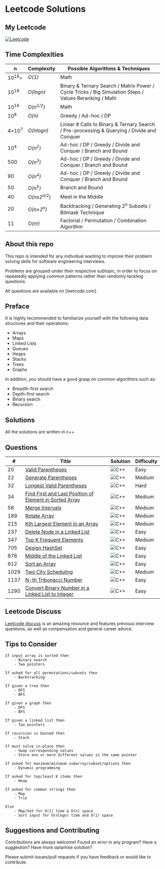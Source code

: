 # Leetcode Solutions

## My Leetcode
[![Leetcode](https://img.shields.io/badge/-LeetCode-FFA116?style=for-the-badge&logo=LeetCode&logoColor=black)](https://leetcode.com/inerta/)

## Time Complexities

| n | Complexity | Possible Algorithms & Techniques |
| - | - | - |
| 10<sup>18</sup>+ | _O(1)_ | Math |
| 10<sup>18</sup> | _O(logn)_ | Binary & Ternary Search / Matrix Power / Cycle Tricks / Big Simulation Steps / Values Reranking / Math |
| 10<sup>16</sup> | _O(n<sup>1/2</sup>)_ | Math |
| 10<sup>8</sup> | _O(n)_ | Greedy / Ad-hoc / DP |
| 4×10<sup>7</sup> | _O(nlogn)_ | Linear # Calls to Binary & Ternary Search / Pre-processing & Querying / Divide and Conquer |
| 10<sup>4</sup> | _O(n<sup>2</sup>)_ | Ad-hoc / DP / Greedy / Divide and Conquer / Branch and Bound |
| 500 | _O(n<sup>3</sup>)_ | Ad-hoc / DP / Greedy / Divide and Conquer / Branch and Bound  |
| 90 | _O(n<sup>4</sup>)_ | Ad-hoc / DP / Greedy / Divide and Conquer / Branch and Bound |
| 50 | _O(n<sup>5</sup>)_ | Branch and Bound |
| 40 | _O(nx2<sup>n/2</sup>)_ | 	Meet in the Middle |
| 20 | _O(n×2<sup>n</sup>)_ | Backtracking / Generating 2<sup>n</sup> Subsets / Bitmask Technique |
| 11 | _O(n!)_ | Factorial / Permutation / Combination Algorithm |


## About this repo

This repo is intended for any individual wanting to improve their problem
solving skills for software engineering interviews.

Problems are grouped under their respective subtopic, in order to focus on
repeatedly applying common patterns rather than randomly tackling questions.

All questions are available on [leetcode.com].

## Preface

It is highly recommended to familiarize yourself with the following data structures and their operations:

- Arrays
- Maps
- Linked Lists
- Queues
- Heaps
- Stacks
- Trees
- Graphs

In addition, you should have a good grasp on common algorithms such as:

- Breadth-first search
- Depth-first search
- Binary search
- Recursion


## Solutions

All the solutions are written in c++

## Questions
|  #  | Title           |  Solution       | Difficulty    |
|-----|---------------- | --------------- | --------------- |
| 20 | [Valid Parentheses](https://leetcode.com/problems/valid-parentheses/) | ![C++](https://img.shields.io/badge/c++-%2300599C.svg?style=for-the-badge&logo=c%2B%2B&logoColor=white)  |  Easy |
| 22 | [Generate Parentheses](https://leetcode.com/problems/generate-parentheses/) | ![C++](https://img.shields.io/badge/c++-%2300599C.svg?style=for-the-badge&logo=c%2B%2B&logoColor=white)  | Medium |
| 32 | [Longest Valid Parentheses](https://leetcode.com/problems/longest-valid-parentheses/) | ![C++](https://img.shields.io/badge/c++-%2300599C.svg?style=for-the-badge&logo=c%2B%2B&logoColor=white)  | Hard |
| 34 | [Find First and Last Position of Element in Sorted Array](https://leetcode.com/problems/find-first-and-last-position-of-element-in-sorted-array/) | ![C++](https://img.shields.io/badge/c++-%2300599C.svg?style=for-the-badge&logo=c%2B%2B&logoColor=white)  | Medium |
| 56 | [Merge Intervals](https://leetcode.com/problems/merge-intervals/) | ![C++](https://img.shields.io/badge/c++-%2300599C.svg?style=for-the-badge&logo=c%2B%2B&logoColor=white)  | Medium |
| 189 | [Rotate Array](https://leetcode.com/problems/rotate-array/) | ![C++](https://img.shields.io/badge/c++-%2300599C.svg?style=for-the-badge&logo=c%2B%2B&logoColor=white)  | Medium |
| 215 | [Kth Largest Element in an Array](https://leetcode.com/problems/kth-largest-element-in-an-array/) | ![C++](https://img.shields.io/badge/c++-%2300599C.svg?style=for-the-badge&logo=c%2B%2B&logoColor=white)  | Medium |
| 237 | [Delete Node in a Linked List](https://leetcode.com/problems/delete-node-in-a-linked-list/) | ![C++](https://img.shields.io/badge/c++-%2300599C.svg?style=for-the-badge&logo=c%2B%2B&logoColor=white)  | Easy |
| 347 | [Top K Frequent Elements](https://leetcode.com/problems/top-k-frequent-elements/) | ![C++](https://img.shields.io/badge/c++-%2300599C.svg?style=for-the-badge&logo=c%2B%2B&logoColor=white)  | Medium |
| 705 | [Design HashSet](https://leetcode.com/problems/design-hashset/) | ![C++](https://img.shields.io/badge/c++-%2300599C.svg?style=for-the-badge&logo=c%2B%2B&logoColor=white)  | Easy |
| 876 | [Middle of the Linked List](https://leetcode.com/problems/middle-of-the-linked-list/) | ![C++](https://img.shields.io/badge/c++-%2300599C.svg?style=for-the-badge&logo=c%2B%2B&logoColor=white)  | Easy |
| 912 | [Sort an Array](https://leetcode.com/problems/sort-an-array/) | ![C++](https://img.shields.io/badge/c++-%2300599C.svg?style=for-the-badge&logo=c%2B%2B&logoColor=white)  | Easy |
| 1029 | [Two City Scheduling](https://leetcode.com/problems/two-city-scheduling/) | ![C++](https://img.shields.io/badge/c++-%2300599C.svg?style=for-the-badge&logo=c%2B%2B&logoColor=white)  | Medium |
| 1137 | [N-th Tribonacci Number](https://leetcode.com/problems/n-th-tribonacci-number/) | ![C++](https://img.shields.io/badge/c++-%2300599C.svg?style=for-the-badge&logo=c%2B%2B&logoColor=white)  | Easy |
| 1290 | [Convert Binary Number in a Linked List to Integer](https://leetcode.com/problems/convert-binary-number-in-a-linked-list-to-integer/) | ![C++](https://img.shields.io/badge/c++-%2300599C.svg?style=for-the-badge&logo=c%2B%2B&logoColor=white)  | Easy |


## Leetcode Discuss

[Leetcode discuss](https://leetcode.com/discuss/interview-question?currentPage=1&orderBy=hot&query=) is an amazing resource and features previous interview
questions, as well as compensation and general career advice.

## Tips to Consider

```
If input array is sorted then
    - Binary search
    - Two pointers

If asked for all permutations/subsets then
    - Backtracking

If given a tree then
    - DFS
    - BFS

If given a graph then
    - DFS
    - BFS

If given a linked list then
    - Two pointers

If recursion is banned then
    - Stack

If must solve in-place then
    - Swap corresponding values
    - Store one or more different values in the same pointer

If asked for maximum/minimum subarray/subset/options then
    - Dynamic programming

If asked for top/least K items then
    - Heap

If asked for common strings then
    - Map
    - Trie

Else
    - Map/Set for O(1) time & O(n) space
    - Sort input for O(nlogn) time and O(1) space
```

## Suggestions and Contributing

Contributions are always welcome!
Found an error in any program? Have a suggestion? Have more optamise solution?

Please submit issues/pull requests if you have feedback or would like to contribute.


